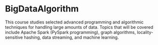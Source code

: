 # BigDataAlgorithm
This course studies selected advanced programming and algorithmic techniques for handling large amounts of data. Topics that will be covered include Apache Spark (PySpark programming), graph algorithms, locality-sensitive hashing, data streaming, and machine learning.
